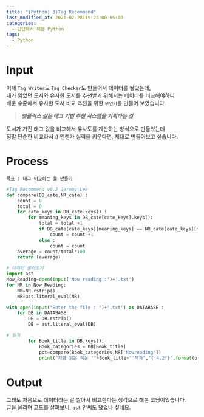 ```yaml
---
title: "[Python] 3)Tag Recommend"
last_modified_at: 2021-02-28T19:28:00-05:00
categories:
  - 답답해서 해본 Python
tags:
  - Python
---
```


Input
=====

이제 `Tag Writer`도 `Tag Checker`도 만들어서 데이터를 쌓았는데,   
내가 읽었던 도서와 유사한 도서를 추천받기 위해서는 데이터를 비교해야하니   
배운 수준에서 유사한 도서 비교 추천을 위한 `무언가`를 만들어 보았습니다.  

> **_넷플릭스 같은 태그 기반 추천 시스템을 기획하는 것_**

도서가 가진 태그 값을 비교해서 유사도를 계산하는 방식으로 만들었는데   
정말 단순한 비교라서 :) 언젠가 실력을 키운다면, 제대로 만들어보고 싶습니다.   


Process
=====
```
목표 : 태그 비교하는 툴 만들기
```
```python
#Tag Recommend v0.2 Jeremy Lee
def compare(DB_cate,NR_cate) :
	count = 0
	total = 0
	for cate_keys in DB_cate.keys() :
		for meaning_keys in DB_cate[cate_keys].keys():
			total = total +1
			if DB_cate[cate_keys][meaning_keys] == NR_cate[cate_keys][meaning_keys] :
				count = count +1
			else :
				count = count
	average = count/total*100
	return (average)		

# 데이터 불러오기
import ast
Now_Reading=open(input('Now reading :')+'.txt')
for NR in Now_Reading:
	NR=NR.rstrip()
	NR=ast.literal_eval(NR)

with open(input("Enter the file : ")+'.txt') as DATABASE :
	for DB in DATABASE :
		DB = DB.rstrip()
		DB = ast.literal_eval(DB)

# 일치
		for Book_title in DB.keys():
			Book_categories = DB[Book_title]
			pct=compare(Book_categories,NR['Nowreading'])
			print("지금 읽은 책은 '"+Book_title+"'책과","{:4.2f}".format(pct),'% 유사합니다.')
```   


Output
=====
그래도 처음으로 데이터라는 걸 쌀아서 비교한다는 생각으로 해본 코딩이었습니다.   
글을 올리며 코드를 살펴보니, `ast` 안써도 됐었나 싶네요.
